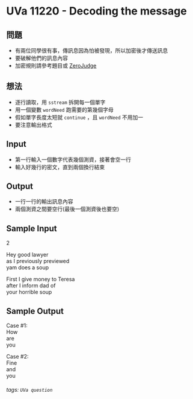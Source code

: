 
# UVa 11220 - Decoding the message

## 問題
* 有兩位同學很有事，傳訊息因為怕被發現，所以加密後才傳送訊息
* 要破解他們的訊息內容
* 加密規則請參考題目或 [ZeroJudge](https://zerojudge.tw/ShowProblem?problemid=e269)


## 想法
* 逐行讀取，用 `sstream` 拆開每一個單字
* 用一個變數 `wordNeed` 跑需要的第幾個字母
* 假如單字長度太短就 `continue` ，且 `wordNeed` 不用加一
* 要注意輸出格式

## Input
* 第一行輸入一個數字代表幾個測資，接著會空一行
* 輸入好幾行的密文，直到兩個換行結束

## Output
* 一行一行的輸出訊息內容
* 兩個測資之間要空行(最後一個測資後也要空)

## Sample Input
2   

Hey good lawyer  
as I previously previewed  
yam does a soup  

First I give money to Teresa  
after I inform dad of  
your horrible soup  

## Sample Output
Case #1:  
How  
are  
you  

Case #2:  
Fine  
and  
you  
###### tags: `UVa question`